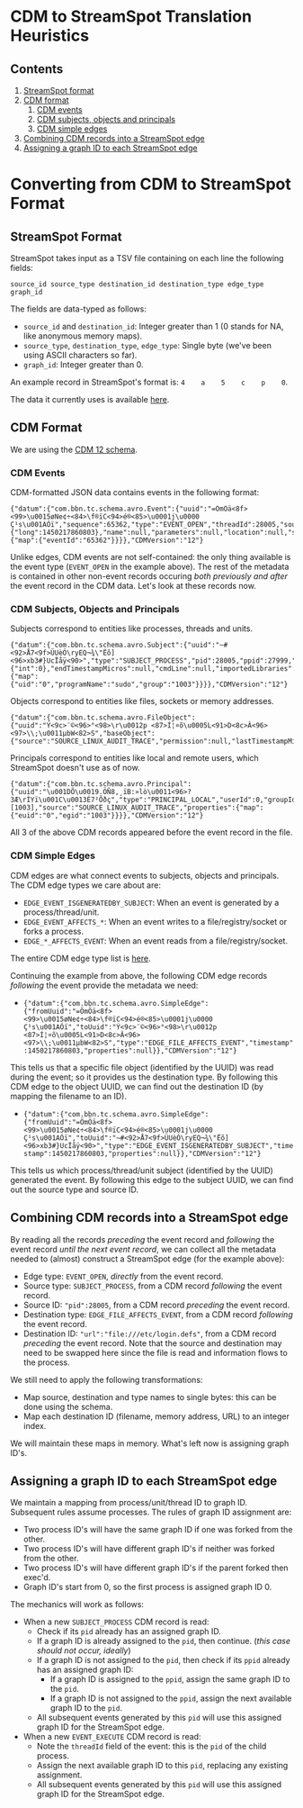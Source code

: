 # CDM to StreamSpot Translation Heuristics

## Contents

   1. [StreamSpot format]()
   2. [CDM format]()
      1. [CDM events]()
      2. [CDM subjects, objects and principals]()
      3. [CDM simple edges]()
   3. [Combining CDM records into a StreamSpot edge]()
   4. [Assigning a graph ID to each StreamSpot edge]()

# Converting from CDM to StreamSpot Format

## StreamSpot Format

StreamSpot takes input as a TSV file containing on each line the following fields:
```
source_id source_type destination_id destination_type edge_type graph_id
```
The fields are data-typed as follows:
   * `source_id` and `destination_id`: Integer greater than 1 (0 stands for NA, like anonymous memory maps).
   * `source_type`, `destination_type`, `edge_type`: Single byte (we've been using ASCII characters so far).
   * `graph_id`: Integer greater than 0.

An example record in StreamSpot's format is: `4    a    5    c    p    0`.

The data it currently uses is available [here](https://github.com/sbustreamspot/sbustreamspot-data).

## CDM Format

We are using the [CDM 12 schema](https://git.tc.bbn.com/bbn/ta3-serialization-schema/blob/master/avro/CDM12.avdl).

### CDM Events

CDM-formatted JSON data contains events in the following format:
```
{"datum":{"com.bbn.tc.schema.avro.Event":{"uuid":"=ÖmÖä<8f><99>\u0015øNe¢÷<84>\f®ïC<94>é®<85>\u0001j\u0000 Ç¹s\u001AÓï","sequence":65362,"type":"EVENT_OPEN","threadId":28005,"source":"SOURCE_LINUX_AUDIT_TRACE","timestampMicros":{"long":1450217860803},"name":null,"parameters":null,"location":null,"size":null,"programPoint":null,"properties":{"map":{"eventId":"65362"}}}},"CDMVersion":"12"}
```

Unlike edges, CDM events are not self-contained: the only thing available is the event type (`EVENT_OPEN` in the example above). The rest of the metadata is contained in other non-event records occuring *both previously and after* the event record in the CDM data. Let's look at these records now.

### CDM Subjects, Objects and Principals

Subjects correspond to entities like processes, threads and units.
```
{"datum":{"com.bbn.tc.schema.avro.Subject":{"uuid":"~#<92>Å7<9f>ÜUèÓ\ryEQ¬¾\"Ëõ]<96>xb3#}UcÏåÿ<90>","type":"SUBJECT_PROCESS","pid":28005,"ppid":27999,"source":"SOURCE_LINUX_AUDIT_TRACE","startTimestampMicros":null,"unitId":{"int":0},"endTimestampMicros":null,"cmdLine":null,"importedLibraries":null,"exportedLibraries":null,"pInfo":null,"properties":{"map":{"uid":"0","programName":"sudo","group":"1003"}}}},"CDMVersion":"12"}
```

Objects correspond to entities like files, sockets or memory addresses.
```
{"datum":{"com.bbn.tc.schema.avro.FileObject":{"uuid":"Ý<9c>¨©<96>°<98>\r\u0012p <87>Í¦¤õ\u0005L<91>D<8c>Â<96><97>\\;\u0011µbW<82>S","baseObject":{"source":"SOURCE_LINUX_AUDIT_TRACE","permission":null,"lastTimestampMicros":null,"properties":null},"url":"file:///etc/login.defs","isPipe":false,"version":0,"size":null}},"CDMVersion":"12"}
```

Principals correspond to entities like local and remote users, which StreamSpot doesn't use as of now.
```
{"datum":{"com.bbn.tc.schema.avro.Principal":{"uuid":"\u001DÕ\u0019.ÖÑ8,¸ïB:»lò\u0011<96>?3Æ\rÌYï\u001C\u0013É7²Õðç","type":"PRINCIPAL_LOCAL","userId":0,"groupIds":[1003],"source":"SOURCE_LINUX_AUDIT_TRACE","properties":{"map":{"euid":"0","egid":"1003"}}}},"CDMVersion":"12"}
```

All 3 of the above CDM records appeared before the event record in the file.

### CDM Simple Edges

CDM edges are what connect events to subjects, objects and principals. The CDM edge types we care about are:
   * `EDGE_EVENT_ISGENERATEDBY_SUBJECT`: When an event is generated by a process/thread/unit.
   * `EDGE_EVENT_AFFECTS_*`: When an event writes to a file/registry/socket or forks a process.
   * `EDGE_*_AFFECTS_EVENT`: When an event reads from a file/registry/socket.

The entire CDM edge type list is [here](https://git.tc.bbn.com/bbn/ta3-serialization-schema/blob/master/avro/CDM12.avdl#L225).

Continuing the example from above, the following CDM edge records *following* the event provide the metadata we need:
   * `{"datum":{"com.bbn.tc.schema.avro.SimpleEdge":{"fromUuid":"=ÖmÖä<8f><99>\u0015øNe¢÷<84>\f®ïC<94>é®<85>\u0001j\u0000 Ç¹s\u001AÓï","toUuid":"Ý<9c>¨©<96>°<98>\r\u0012p <87>Í¦¤õ\u0005L<91>D<8c>Â<96><97>\\;\u0011µbW<82>S","type":"EDGE_FILE_AFFECTS_EVENT","timestamp":1450217860803,"properties":null}},"CDMVersion":"12"}`
   
   This tells us that a specific file object (identified by the UUID) was read during the event; so it provides us the destination type. By following this CDM edge to the object UUID, we can find out the destination ID (by mapping the filename to an ID).

   * `{"datum":{"com.bbn.tc.schema.avro.SimpleEdge":{"fromUuid":"=ÖmÖä<8f><99>\u0015øNe¢÷<84>\f®ïC<94>é®<85>\u0001j\u0000 Ç¹s\u001AÓï","toUuid":"~#<92>Å7<9f>ÜUèÓ\ryEQ¬¾\"Ëõ]<96>xb3#}UcÏåÿ<90>","type":"EDGE_EVENT_ISGENERATEDBY_SUBJECT","timestamp":1450217860803,"properties":null}},"CDMVersion":"12"}`
   
   This tells us which process/thread/unit subject (identified by the UUID) generated the event. By following this edge to the subject UUID, we can find out the source type and source ID.

## Combining CDM records into a StreamSpot edge

By reading all the records *preceding* the event record and *following* the event record *until the next event record*, we can collect all the metadata needed to (almost) construct a StreamSpot edge (for the example above):
   * Edge type: `EVENT_OPEN`, *directly* from the event record.
   * Source type: `SUBJECT_PROCESS`, from a CDM record *following* the event record.
   * Source ID: `"pid":28005`, from a CDM record *preceding* the event record.
   * Destination type: `EDGE_FILE_AFFECTS_EVENT`, from a CDM record *following* the event record.
   * Destination ID: `"url":"file:///etc/login.defs"`, from a CDM record *preceding* the event record.
     Note that the source and destination may need to be swapped here since the file is read and information flows to the process.

We still need to apply the following transformations:
   * Map source, destination and type names to single bytes: this can be done using the schema.
   * Map each destination ID (filename, memory address, URL) to an integer index.

We will maintain these maps in memory. What's left now is assigning graph ID's.

## Assigning a graph ID to each StreamSpot edge

We maintain a mapping from process/unit/thread ID to graph ID. Subsequent rules assume processes. The rules of graph ID assignment are:
   * Two process ID's will have the same graph ID if one was forked from the other.
   * Two process ID's will have different graph ID's if neither was forked from the other.
   * Two process ID's will have different graph ID's if the parent forked then exec'd.
   * Graph ID's start from 0, so the first process is assigned graph ID 0.

The mechanics will work as follows:
   * When a new `SUBJECT_PROCESS` CDM record is read:
      * Check if its `pid` already has an assigned graph ID. 
      * If a graph ID is already assigned to the `pid`, then continue. (*this case should not occur, ideally*)
      * If a graph ID is not assigned to the `pid`, then check if its `ppid` already has an assigned graph ID:
         * If a graph ID is assigned to the `ppid`, assign the same graph ID to the `pid`.
         * If a graph ID is not assigned to the `ppid`, assign the next available graph ID to the `pid`.
      * All subsequent events generated by this `pid` will use this assigned graph ID for the StreamSpot edge.
   * When a new `EVENT_EXECUTE` CDM record is read:
      * Note the `threadId` field of the event: this is the `pid` of the child process.
      * Assign the next available graph ID to this `pid`, replacing any existing assignment.
      * All subsequent events generated by this `pid` will use this assigned graph ID for the StreamSpot edge.
